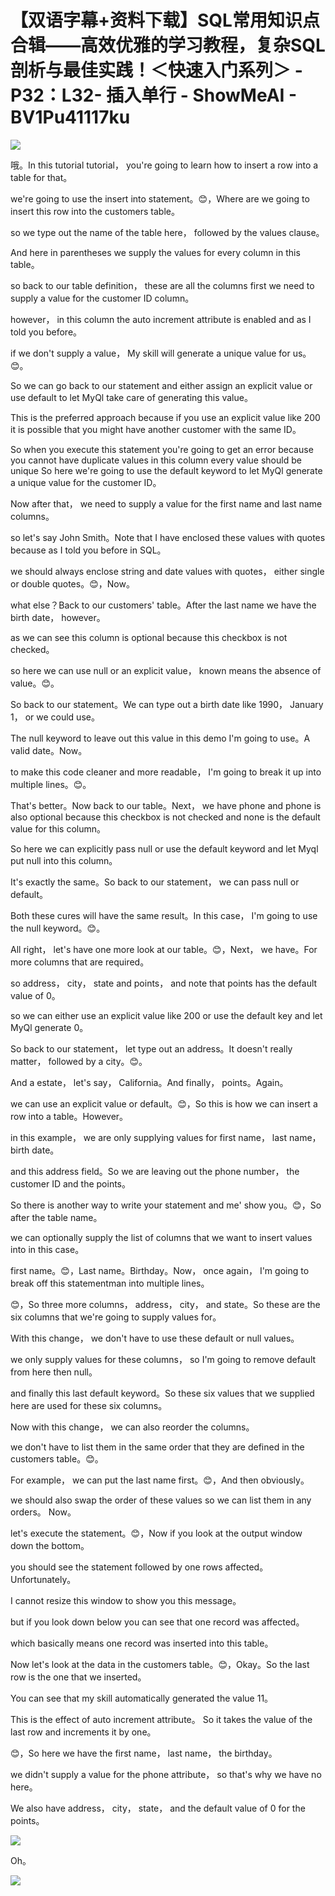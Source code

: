 # 【双语字幕+资料下载】SQL常用知识点合辑——高效优雅的学习教程，复杂SQL剖析与最佳实践！＜快速入门系列＞ - P32：L32- 插入单行 - ShowMeAI - BV1Pu41117ku

![](img/89d6aadd09799eb0a2adeb5a6b77e305_0.png)

哦。In this tutorial tutorial， you're going to learn how to insert a row into a table for that。

 we're going to use the insert into statement。😊，Where are we going to insert this row into the customers table。

 so we type out the name of the table here， followed by the values clause。

And here in parentheses we supply the values for every column in this table。

 so back to our table definition， these are all the columns first we need to supply a value for the customer ID column。

 however， in this column the auto increment attribute is enabled and as I told you before。

 if we don't supply a value， My skill will generate a unique value for us。😊。

So we can go back to our statement and either assign an explicit value or use default to let MyQl take care of generating this value。

 This is the preferred approach because if you use an explicit value like 200 it is possible that you might have another customer with the same ID。

 So when you execute this statement you're going to get an error because you cannot have duplicate values in this column every value should be unique So here we're going to use the default keyword to let MyQl generate a unique value for the customer ID。

Now after that， we need to supply a value for the first name and last name columns。

 so let's say John Smith。Note that I have enclosed these values with quotes because as I told you before in SQL。

 we should always enclose string and date values with quotes， either single or double quotes。😊，Now。

 what else？Back to our customers' table。After the last name we have the birth date， however。

 as we can see this column is optional because this checkbox is not checked。

 so here we can use null or an explicit value， known means the absence of value。😊。

So back to our statement。We can type out a birth date like 1990， January 1， or we could use。

The null keyword to leave out this value in this demo I'm going to use。A valid date。Now。

 to make this code cleaner and more readable， I'm going to break it up into multiple lines。😊。

That's better。Now back to our table。Next， we have phone and phone is also optional because this checkbox is not checked and none is the default value for this column。

 So here we can explicitly pass null or use the default keyword and let Myql put null into this column。

 It's exactly the same。So back to our statement， we can pass null or default。

Both these cures will have the same result。In this case， I'm going to use the null keyword。😊。

All right， let's have one more look at our table。😊，Next， we have。For more columns that are required。

 so address， city， state and points， and note that points has the default value of 0。

 so we can either use an explicit value like 200 or use the default key and let MyQl generate 0。

So back to our statement， let type out an address。It doesn't really matter， followed by a city。😊。

And a estate， let's say， California。And finally， points。Again。

 we can use an explicit value or default。😊，So this is how we can insert a row into a table。However。

 in this example， we are only supplying values for first name， last name， birth date。

 and this address field。So we are leaving out the phone number， the customer ID and the points。

 So there is another way to write your statement and me' show you。😊，So after the table name。

 we can optionally supply the list of columns that we want to insert values into in this case。

 first name。😊，Last name。Birthday。Now， once again， I'm going to break off this statementman into multiple lines。

😊，So three more columns， address， city， and state。So these are the six columns that we're going to supply values for。

With this change， we don't have to use these default or null values。

 we only supply values for these columns， so I'm going to remove default from here then null。

 and finally this last default keyword。So these six values that we supplied here are used for these six columns。

Now with this change， we can also reorder the columns。

 we don't have to list them in the same order that they are defined in the customers table。😊。

For example， we can put the last name first。😊，And then obviously。

 we should also swap the order of these values so we can list them in any orders。 Now。

 let's execute the statement。😊，Now if you look at the output window down the bottom。

 you should see the statement followed by one rows affected。 Unfortunately。

 I cannot resize this window to show you this message。

 but if you look down below you can see that one record was affected。

 which basically means one record was inserted into this table。

Now let's look at the data in the customers table。😊，Okay。So the last row is the one that we inserted。

 You can see that my skill automatically generated the value 11。

 This is the effect of auto increment attribute。 So it takes the value of the last row and increments it by one。

😊，So here we have the first name， last name， the birthday。

 we didn't supply a value for the phone attribute， so that's why we have no here。

We also have address， city， state， and the default value of 0 for the points。



![](img/89d6aadd09799eb0a2adeb5a6b77e305_2.png)

Oh。

![](img/89d6aadd09799eb0a2adeb5a6b77e305_4.png)